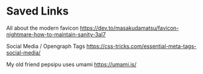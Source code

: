 # Saved Links

All about the modern favicon
<https://dev.to/masakudamatsu/favicon-nightmare-how-to-maintain-sanity-3al7>

Social Media / Opengraph Tags
<https://css-tricks.com/essential-meta-tags-social-media/>

My old friend pepsipu uses umami
<https://umami.is/>
